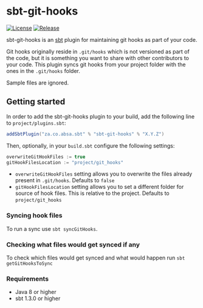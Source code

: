 # sbt-git-hooks

[![License](http://img.shields.io/:license-apache-blue.svg)](http://www.apache.org/licenses/LICENSE-2.0.html)
[![Release](https://github.com/AbsaOSS/sbt-git-hooks/actions/workflows/release.yml/badge.svg)](https://github.com/AbsaOSS/sbt-git-hooks/actions/workflows/release.yml)

sbt-git-hooks is an [sbt](http://www.scala-sbt.org) plugin for maintaining git hooks as part of your code.

Git hooks originally reside in `.git/hooks` which is not versioned as part of the code, but it is something you
want to share with other contributors to your code. This plugin syncs git hooks from your project folder with the ones
in the `.git/hooks` folder. 

Sample files are ignored.

## Getting started

In order to add the sbt-git-hooks plugin to your build, add the following line to `project/plugins.sbt`:

``` sbt
addSbtPlugin("za.co.absa.sbt" % "sbt-git-hooks" % "X.Y.Z")
```

Then, optionally, in your `build.sbt` configure the following settings:

```sbt
overwriteGitHookFiles := true 
gitHookFilesLocation := "project/git_hooks"
```

- `overwriteGitHookFiles` setting allows you to overwrite the files already present in `.git/hooks`. Defaults to `false`
- `gitHookFilesLocation` setting allows you to set a different folder for source of hook files. This is relative to the project. Defaults to `project/git_hooks` 

### Syncing hook files

To run a sync use `sbt syncGitHooks`.

### Checking what files would get synced if any

To check which files would get synced and what would happen run `sbt getGitHooksToSync`

### Requirements

- Java 8 or higher
- sbt 1.3.0 or higher
